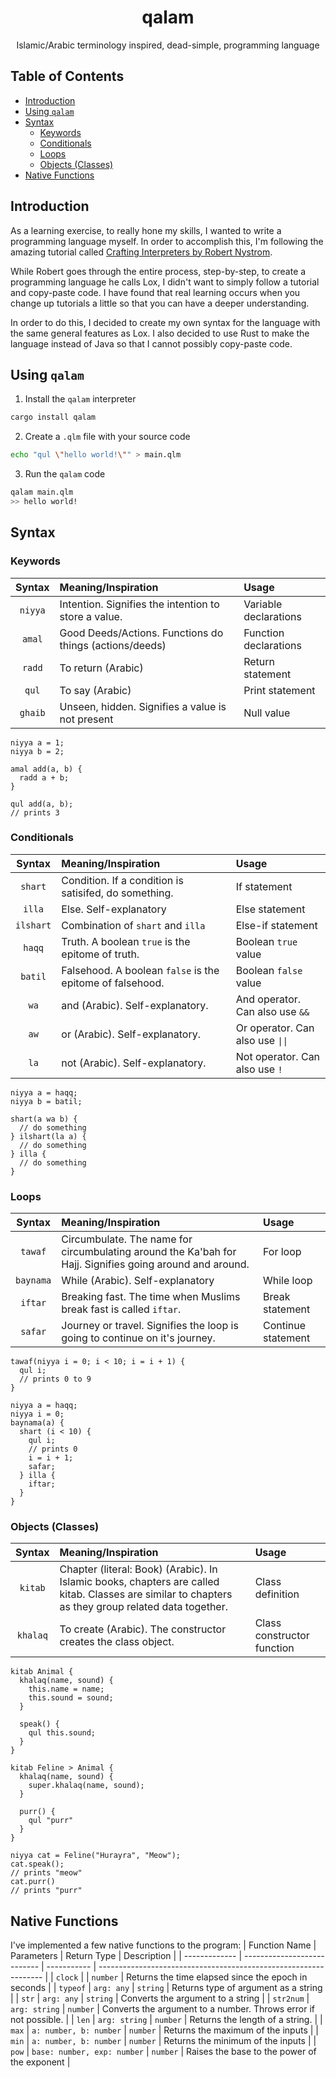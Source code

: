 <div align="center">
<h1>qalam</h1>
<p>Islamic/Arabic terminology inspired, dead-simple, programming language</p>
</div>

## Table of Contents
- [Introduction](#introduction)
- [Using `qalam`](#using--qalam-)
- [Syntax](#syntax)
  * [Keywords](#keywords)
  * [Conditionals](#conditionals)
  * [Loops](#loops)
  * [Objects (Classes)](#objects--classes-)
- [Native Functions](#native-functions)

## Introduction
As a learning exercise, to really hone my skills, I wanted to write a programming language myself. In order to accomplish this, I'm following the amazing tutorial called [Crafting Interpreters by Robert Nystrom](https://craftinginterpreters.com/).

While Robert goes through the entire process, step-by-step, to create a programming language he calls Lox, I didn't want to simply follow a tutorial and copy-paste code. I have found that real learning occurs when you change up tutorials a little so that you can have a deeper understanding.

In order to do this, I decided to create my own syntax for the language with the same general features as Lox. I also decided to use Rust to make the language instead of Java so that I cannot possibly copy-paste code.

## Using `qalam`
1. Install the `qalam` interpreter
```bash
cargo install qalam
```

2. Create a `.qlm` file with your source code
```bash
echo "qul \"hello world!\"" > main.qlm
```

3. Run the `qalam` code
```bash
qalam main.qlm
>> hello world!
```

## Syntax
### Keywords
| Syntax | Meaning/Inspiration | Usage |
| :----: | :------------------ | :---- |
| `niyya` | Intention. Signifies the intention to store a value. | Variable declarations |
| `amal` | Good Deeds/Actions. Functions do things (actions/deeds) | Function declarations |
| `radd` | To return (Arabic) | Return statement |
| `qul` | To say (Arabic) | Print statement |
| `ghaib` | Unseen, hidden. Signifies a value is not present | Null value |

```text
niyya a = 1;
niyya b = 2;

amal add(a, b) {
  radd a + b;
}

qul add(a, b);
// prints 3
```

### Conditionals
| Syntax | Meaning/Inspiration | Usage |
| :----: | :------------------ | :---- |
| `shart` | Condition. If a condition is satisifed, do something. | If statement |
| `illa` | Else. Self-explanatory | Else statement |
| `ilshart` | Combination of `shart` and `illa` | Else-if statement |
| `haqq` | Truth. A boolean `true` is the epitome of truth. | Boolean `true` value |
| `batil` | Falsehood. A boolean `false` is the epitome of falsehood. | Boolean `false` value |
| `wa` | and (Arabic). Self-explanatory. | And operator. Can also use `&&` |
| `aw` | or (Arabic). Self-explanatory. | Or operator. Can also use `\|\|` |
| `la` | not (Arabic). Self-explanatory. | Not operator. Can also use `!` |

```text
niyya a = haqq;
niyya b = batil;

shart(a wa b) {
  // do something
} ilshart(la a) {
  // do something
} illa {
  // do something
}
```


### Loops
| Syntax | Meaning/Inspiration | Usage |
| :----: | :------------------ | :---- |
| `tawaf` | Circumbulate. The name for circumbulating around the Ka'bah for Hajj. Signifies going around and around. | For loop |
| `baynama` | While (Arabic). Self-explanatory | While loop |
| `iftar` | Breaking fast. The time when Muslims break fast is called `iftar`. | Break statement |
| `safar` | Journey or travel. Signifies the loop is going to continue on it's journey. | Continue statement |

```text
tawaf(niyya i = 0; i < 10; i = i + 1) {
  qul i; 
  // prints 0 to 9
}

niyya a = haqq;
niyya i = 0;
baynama(a) {
  shart (i < 10) {
    qul i;
    // prints 0 
    i = i + 1;
    safar;
  } illa {
    iftar;
  }
}
```

### Objects (Classes)
| Syntax | Meaning/Inspiration | Usage |
| :----: | :------------------ | :---- |
| `kitab` | Chapter (literal: Book) (Arabic). In Islamic books, chapters are called kitab. Classes are similar to chapters as they group related data together. | Class definition |
| `khalaq` | To create (Arabic). The constructor creates the class object. | Class constructor function |


```text
kitab Animal {
  khalaq(name, sound) {
    this.name = name;
    this.sound = sound;
  }

  speak() {
    qul this.sound;
  }
}

kitab Feline > Animal {
  khalaq(name, sound) {
    super.khalaq(name, sound);
  }

  purr() {
    qul "purr"
  }
}

niyya cat = Feline("Hurayra", "Meow");
cat.speak();
// prints "meow"
cat.purr()
// prints "purr"
```

## Native Functions
I've implemented a few native functions to the program:
| Function Name | Parameters                  | Return Type | Description                                                      | 
| ------------- | --------------------------- | ----------- | ---------------------------------------------------------------- |
| `clock`       |                             | `number`    | Returns the time elapsed since the epoch in seconds              |
| `typeof`      | `arg: any`                  | `string`    | Returns type of argument as a string                             |
| `str`         | `arg: any`                  | `string`    | Converts the argument to a string                                |
| `str2num`     | `arg: string`               | `number`    | Converts the argument to a number. Throws error if not possible. |
| `len`         | `arg: string`               | `number`    | Returns the length of a string.                                  |
| `max`         | `a: number, b: number`      | `number`    | Returns the maximum of the inputs                                |
| `min`         | `a: number, b: number`      | `number`    | Returns the minimum of the inputs                                |
| `pow`         | `base: number, exp: number` | `number`    | Raises the base to the power of the exponent                     |